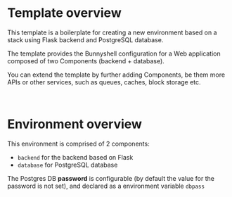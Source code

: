 # Template overview

This template is a boilerplate for creating a new environment based on a stack using Flask backend and PostgreSQL database.

The template provides the Bunnyshell configuration for a Web application composed of two Components (backend + database).

You can extend the template by further adding Components, be them more APIs or other services, such as queues, caches, block storage etc.

&nbsp;

# Environment overview

This environment is comprised of 2 components:

- `backend` for the backend based on Flask
- `database` for  PostgreSQL database

The Postgres DB **password** is configurable (by default the value for the password is not set), and declared as a environment variable `dbpass` 
